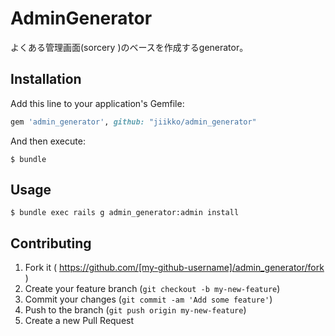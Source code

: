 # AdminGenerator

よくある管理画面(sorcery )のベースを作成するgenerator。

## Installation

Add this line to your application's Gemfile:

```ruby
gem 'admin_generator', github: "jiikko/admin_generator"
```

And then execute:

    $ bundle

## Usage
```shell
$ bundle exec rails g admin_generator:admin install
```

## Contributing

1. Fork it ( https://github.com/[my-github-username]/admin_generator/fork )
2. Create your feature branch (`git checkout -b my-new-feature`)
3. Commit your changes (`git commit -am 'Add some feature'`)
4. Push to the branch (`git push origin my-new-feature`)
5. Create a new Pull Request
